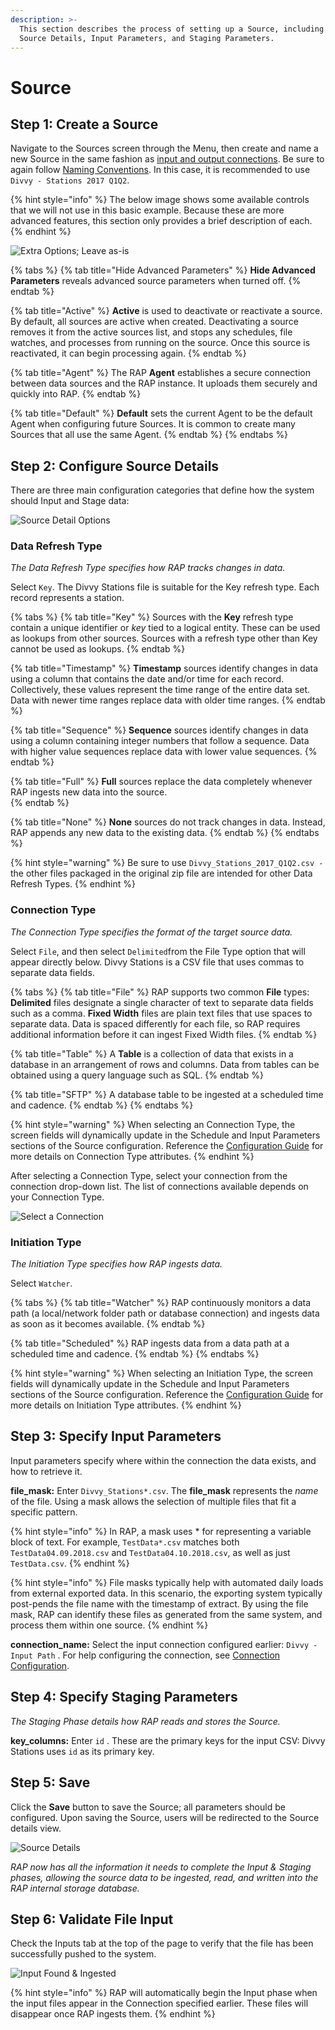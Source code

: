 ```yaml
---
description: >-
  This section describes the process of setting up a Source, including the
  Source Details, Input Parameters, and Staging Parameters.
---
```


# Source

## Step 1: Create a Source

Navigate to the Sources screen through the Menu, then create and name a new Source in the same fashion as [input and output connections](connection.md). Be sure to again follow [Naming Conventions](source.md). In this case, it is recommended to use `Divvy - Stations 2017 Q1Q2`.

{% hint style="info" %}
The below image shows some available controls that we will not use in this basic example. Because these are more advanced features, this section only provides a brief description of each.
{% endhint %}

![Extra Options; Leave as-is](../../.gitbook/assets/screenshot_5%20%283%29.png)

{% tabs %}
{% tab title="Hide Advanced Parameters" %}
**Hide Advanced Parameters** reveals advanced source parameters when turned off.
{% endtab %}

{% tab title="Active" %}
**Active** is used to deactivate or reactivate a source. By default, all sources are active when created. Deactivating a source removes it from the active sources list, and stops any schedules, file watches, and processes from running on the source. Once this source is reactivated, it can begin processing again.
{% endtab %}

{% tab title="Agent" %}
The RAP **Agent** establishes a secure connection between data sources and the RAP instance. It uploads them securely and quickly into RAP.
{% endtab %}

{% tab title="Default" %}
**Default** sets the current Agent to be the default Agent when configuring future Sources. It is common to create many Sources that all use the same Agent.
{% endtab %}
{% endtabs %}

## Step 2: Configure Source Details

There are three main configuration categories that define how the system should Input and Stage data:

![Source Detail Options](../../.gitbook/assets/config-types.png)

### Data Refresh Type

_The Data Refresh Type specifies how RAP tracks changes in data._

Select `Key`. The Divvy Stations file is suitable for the Key refresh type. Each record represents a station.

{% tabs %}
{% tab title="Key" %}
Sources with the **Key** refresh type contain a unique identifier or _key_ tied to a logical entity. These can be used as lookups from other sources. Sources with a refresh type other than Key cannot be used as lookups.
{% endtab %}

{% tab title="Timestamp" %}
**Timestamp** sources identify changes in data using a column that contains the date and/or time for each record. Collectively, these values represent the time range of the entire data set. Data with newer time ranges replace data with older time ranges.
{% endtab %}

{% tab title="Sequence" %}
**Sequence** sources identify changes in data using a column containing integer numbers that follow a sequence. Data with higher value sequences replace data with lower value sequences.
{% endtab %}

{% tab title="Full" %}
**Full** sources replace the data completely whenever RAP ingests new data into the source.  
{% endtab %}

{% tab title="None" %}
**None** sources do not track changes in data. Instead, RAP appends any new data to the existing data.
{% endtab %}
{% endtabs %}

{% hint style="warning" %}
Be sure to use `Divvy_Stations_2017_Q1Q2.csv -`the other files packaged in the original zip file are intended for other Data Refresh Types.
{% endhint %}

### Connection Type

_The Connection Type specifies the format of the target source data._

Select `File`, and then select `Delimited`from the File Type option that will appear directly below. Divvy Stations is a CSV file that uses commas to separate data fields.

{% tabs %}
{% tab title="File" %}
RAP supports two common **File** types: **Delimited** files designate a single character of text to separate data fields such as a comma. **Fixed Width** files are plain text files that use spaces to separate data. Data is spaced differently for each file, so RAP requires additional information before it can ingest Fixed Width files.
{% endtab %}

{% tab title="Table" %}
A **Table** is a collection of data that exists in a database in an arrangement of rows and columns. Data from tables can be obtained using a query language such as SQL.
{% endtab %}

{% tab title="SFTP" %}
A database table to be ingested at a scheduled time and cadence.
{% endtab %}
{% endtabs %}

{% hint style="warning" %}
When selecting an Connection Type, the screen fields will dynamically update in the Schedule and Input Parameters sections of the Source configuration. Reference the [Configuration Guide](../../configuring-the-data-integration-process/) for more details on Connection Type attributes.
{% endhint %}

After selecting a Connection Type, select your connection from the connection drop-down list. The list of connections available depends on your Connection Type.

![Select a Connection](../../.gitbook/assets/connection-dropdown.png)

### **Initiation Type**

_The Initiation Type specifies how RAP ingests data._

Select `Watcher`.

{% tabs %}
{% tab title="Watcher" %}
RAP continuously monitors a data path \(a local/network folder path or database connection\) and ingests data as soon as it becomes available.
{% endtab %}

{% tab title="Scheduled" %}
RAP ingests data from a data path at a scheduled time and cadence.
{% endtab %}
{% endtabs %}

{% hint style="warning" %}
When selecting an Initiation Type, the screen fields will dynamically update in the Schedule and Input Parameters sections of the Source configuration. Reference the [Configuration Guide](../../configuring-the-data-integration-process/) for more details on Initiation Type attributes.
{% endhint %}

## **Step 3: Specify Input Parameters**

Input parameters specify where within the connection the data exists, and how to retrieve it.

**file\_mask:** Enter `Divvy_Stations*.csv`. The **file\_mask** represents the _name_ of the file. Using a mask allows the selection of multiple files that fit a specific pattern.

{% hint style="info" %}
In RAP, a mask uses \* for representing a variable block of text. For example, `TestData*.csv` matches both `TestData04.09.2018.csv` and `TestData04.10.2018.csv`, as well as just `TestData.csv`.
{% endhint %}

{% hint style="info" %}
File masks typically help with automated daily loads from external exported data. In this scenario, the exporting system typically post-pends the file name with the timestamp of extract. By using the file mask, RAP can identify these files as generated from the same system, and process them within one source.
{% endhint %}

**connection\_name:** Select the input connection configured earlier: `Divvy - Input Path` . For help configuring the connection, see [Connection Configuration](connection.md).

## **Step 4: Specify Staging Parameters**

_The Staging Phase details how RAP reads and stores the Source._

**key\_columns:** Enter `id` . These are the primary keys for the input CSV: Divvy Stations uses `id` as its primary key.

## Step 5: Save

Click the **Save** button to save the Source; all parameters should be configured. Upon saving the Source, users will be redirected to the Source details view.

![Source Details](../../.gitbook/assets/step-5-save.png)

_RAP now has all the information it needs to complete the Input & Staging phases, allowing the source data to be ingested, read, and written into the RAP internal storage database._

## Step 6: Validate File Input

Check the Inputs tab at the top of the page to verify that the file has been successfully pushed to the system.

![Input Found &amp; Ingested](../../.gitbook/assets/screenshot_9%20%281%29.png)

{% hint style="info" %}
RAP will automatically begin the Input phase when the input files appear in the Connection specified earlier. These files will disappear once RAP ingests them.
{% endhint %}

